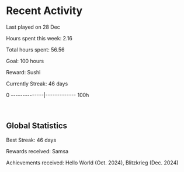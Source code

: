 # Recent Activity
Last played on 28 Dec  

Hours spent this week: 2.16  

Total hours spent: 56.56  

Goal: 100 hours  

Reward: Sushi  

Currently Streak: 46 days 

0 --------------|------------- 100h  
<br><br>

## Global Statistics
Best Streak: 46 days

Rewards received: Samsa

Achievements received: Hello World (Oct. 2024), Blitzkrieg (Dec. 2024)

